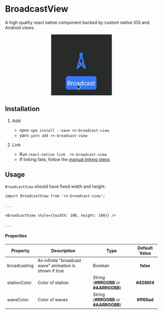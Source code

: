 # BroadcastView
A high quality react native component backed by custom native iOS and Android views.

<p align="center">
<img src="/demo_android.gif" width="200" height="200">
</p>

## Installation
1. Add

   * npm: `npm install --save rn-broadcast-view`
   * yarn: `yarn add rn-broadcast-view`

2. Link
   - Run `react-native link  rn-broadcast-view`
   - If linking fails, follow the
     [manual linking steps](https://facebook.github.io/react-native/docs/linking-libraries-ios.html#manual-linking)


## Usage

```BroadcastView``` should have fixed width and height.

```
import BroadcastView from 'rn-broadcast-view';

...

<BroadcastView style={{width: 100, height: 100}} />

...
```

#### Properties

| Property |      Description      | Type | Default Value |
|----------|-----------------------|------|:-------------:|
| broadcasting | An infinite "broadcast wave" animation is shown if true | Boolean | **false** |
| stationColor |  Color of station | String<br/>(**#RRGGBB** or **#AARRGGBB**) | **#4286f4** |
| waveColor |  Color of waves | String<br/>(**#RRGGBB** or **#AARRGGBB**) | **#ff60ad** |

